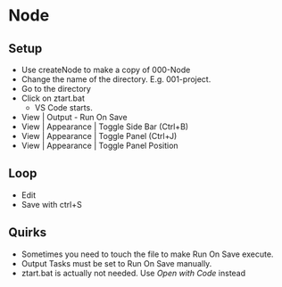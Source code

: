 # Node

## Setup

* Use createNode to make a copy of 000-Node
* Change the name of the directory. E.g. 001-project.
* Go to the directory
* Click on ztart.bat
  * VS Code starts.
* View | Output - Run On Save
* View | Appearance | Toggle Side Bar (Ctrl+B)
* View | Appearance | Toggle Panel (Ctrl+J)
* View | Appearance | Toggle Panel Position

## Loop

* Edit 
* Save with ctrl+S

## Quirks

* Sometimes you need to touch the file to make Run On Save execute.
* Output Tasks must be set to Run On Save manually.
* ztart.bat is actually not needed. Use *Open with Code* instead